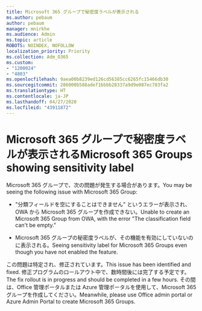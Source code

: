 ```yaml
---
title: Microsoft 365 グループで秘密度ラベルが表示される
ms.author: pebaum
author: pebaum
manager: mnirkhe
ms.audience: Admin
ms.topic: article
ROBOTS: NOINDEX, NOFOLLOW
localization_priority: Priority
ms.collection: Adm_O365
ms.custom:
- "1200024"
- "4803"
ms.openlocfilehash: 9aea00b8239ed126cd56385cc6265fc15466db30
ms.sourcegitcommit: 286000b588adef1bbbb28337a9d9e087ec783fa2
ms.translationtype: HT
ms.contentlocale: ja-JP
ms.lasthandoff: 04/27/2020
ms.locfileid: "43911872"
---
```

# <a name="microsoft-365-groups-showing-sensitivity-label"></a><span data-ttu-id="412f7-102">Microsoft 365 グループで秘密度ラベルが表示される</span><span class="sxs-lookup"><span data-stu-id="412f7-102">Microsoft 365 Groups showing sensitivity label</span></span>

<span data-ttu-id="412f7-103">Microsoft 365 グループで、次の問題が発生する場合があります。</span><span class="sxs-lookup"><span data-stu-id="412f7-103">You may be seeing the following issue with Microsoft 365 Group:</span></span>

- <span data-ttu-id="412f7-104">"分類フィールドを空にすることはできません" というエラーが表示され、OWA から Microsoft 365 グループを作成できない。</span><span class="sxs-lookup"><span data-stu-id="412f7-104">Unable to create an Microsoft 365 Group from OWA, with the error "The classification field can't be empty."</span></span>

- <span data-ttu-id="412f7-105">Microsoft 365 グループの秘密度ラベルが、その機能を有効にしていないのに表示される。</span><span class="sxs-lookup"><span data-stu-id="412f7-105">Seeing sensitivity label for Microsoft 365 Groups even though you have not enabled the feature.</span></span>

<span data-ttu-id="412f7-106">この問題は特定され、修正されています。</span><span class="sxs-lookup"><span data-stu-id="412f7-106">This issue has been identified and fixed.</span></span> <span data-ttu-id="412f7-107">修正プログラムのロールアウト中で、数時間後には完了する予定です。</span><span class="sxs-lookup"><span data-stu-id="412f7-107">The fix rollout is in progress and should be completed in a few hours.</span></span> <span data-ttu-id="412f7-108">その間は、Office 管理ポータルまたは Azure 管理ポータルを使用して、Microsoft 365 グループを作成してください。</span><span class="sxs-lookup"><span data-stu-id="412f7-108">Meanwhile, please use Office admin portal or Azure Admin Portal to create Microsoft 365 Groups.</span></span>  
